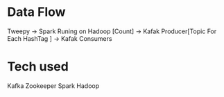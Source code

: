 # Data Flow
Tweepy -> Spark Runing on Hadoop [Count] -> Kafak Producer[Topic For Each HashTag ] -> Kafak Consumers

# Tech used
Kafka 
Zookeeper
Spark 
Hadoop